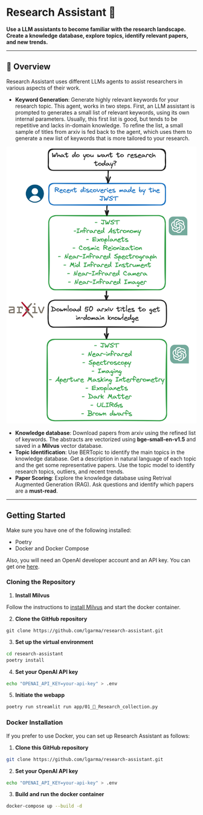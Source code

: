 # Research Assistant 🧠

**Use a LLM assistants to become familiar with the research landscape.
Create a knowledge database, explore topics, identify relevant papers, and new trends.**


---

## 📖 Overview

Research Assistant uses different LLMs agents to assist researchers in various
aspects of their work.

- **Keyword Generation**: Generate highly relevant keywords for your research topic.
This agent, works in two steps. First, an LLM assistant is prompted to generates a
small list of relevant keywords, using its own internal parameters. Usually, this
first list is good, but tends to be repetitive and lacks in-domain knowledge.
To refine the list, a small sample of titles from arxiv is fed back to the agent,
which uses them to generate a new list of keywords that is more tailored to your research.


<p align="center">
  <img src="img/keyword_agent.png" alt="Keyword Agent" width="600"/>
</p>

- **Knowledge database**: Download papers from arxiv using the refined list of keywords.
The abstracts are vectorized using **bge-small-en-v1.5** and saved in a **Milvus**
vector database.
- **Topic Identification**: Use BERTopic to identify the main topics in the knowledge database.
Get a description in natural language of each topic and the get some representative papers.
Use the topic model to identify research topics, outliers, and recent trends.
- **Paper Scoring**: Explore the knowledge database using Retrival Augmented Generation (RAG).
Ask questions and identify which papers are a **must-read**.

---

## Getting Started

Make sure you have one of the following installed:

- Poetry
- Docker and Docker Compose

Also, you will need an OpenAI developer account and an API key. You can get one
[here](https://platform.openai.com/).

### Cloning the Repository

1. **Install Milvus**

Follow the instructions to [install Milvus](https://milvus.io/docs/install_standalone-docker.md) and
start the docker container.

2. **Clone the GitHub repository**

```
git clone https://github.com/lgarma/research-assistant.git
```

3. **Set up the virtual environment**

```bash
cd research-assistant
poetry install
```

4. **Set your OpenAI API key**

```bash
echo "OPENAI_API_KEY=your-api-key" > .env
```

5. **Initiate the webapp**

```bash
poetry run streamlit run app/01_🧠_Research_collection.py
```

### Docker Installation
If you prefer to use Docker, you can set up Research Assistant as follows:

1. **Clone this GitHub repository**

```bash
git clone https://github.com/lgarma/research-assistant.git
```

2. **Set your OpenAI API key**

```bash
echo "OPENAI_API_KEY=your-api-key" > .env
```

3. **Build and run the docker container**

```bash
docker-compose up --build -d
```
